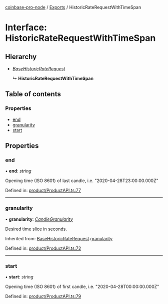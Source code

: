 [coinbase-pro-node](../README.md) / [Exports](../modules.md) / HistoricRateRequestWithTimeSpan

# Interface: HistoricRateRequestWithTimeSpan

## Hierarchy

- [_BaseHistoricRateRequest_](basehistoricraterequest.md)

  ↳ **HistoricRateRequestWithTimeSpan**

## Table of contents

### Properties

- [end](historicraterequestwithtimespan.md#end)
- [granularity](historicraterequestwithtimespan.md#granularity)
- [start](historicraterequestwithtimespan.md#start)

## Properties

### end

• **end**: _string_

Opening time (ISO 8601) of last candle, i.e. "2020-04-28T23:00:00.000Z"

Defined in: [product/ProductAPI.ts:77](https://github.com/bennycode/coinbase-pro-node/blob/1018fbd/src/product/ProductAPI.ts#L77)

---

### granularity

• **granularity**: [_CandleGranularity_](../enums/candlegranularity.md)

Desired time slice in seconds.

Inherited from: [BaseHistoricRateRequest](basehistoricraterequest.md).[granularity](basehistoricraterequest.md#granularity)

Defined in: [product/ProductAPI.ts:72](https://github.com/bennycode/coinbase-pro-node/blob/1018fbd/src/product/ProductAPI.ts#L72)

---

### start

• **start**: _string_

Opening time (ISO 8601) of first candle, i.e. "2020-04-28T00:00:00.000Z"

Defined in: [product/ProductAPI.ts:79](https://github.com/bennycode/coinbase-pro-node/blob/1018fbd/src/product/ProductAPI.ts#L79)
